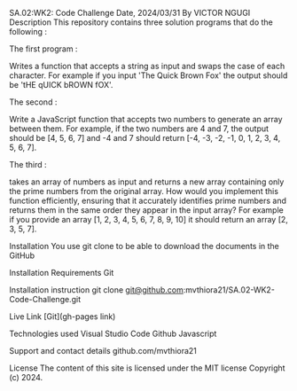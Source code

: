 SA.02:WK2: Code Challenge
Date, 2024/03/31
By VICTOR NGUGI
Description
This repository contains three solution programs that do the following :

The first program : 

Writes a function that accepts a string as input and swaps the case of each character. For example if you input 'The Quick Brown Fox' the output should be 'tHE qUICK bROWN fOX'.

The second :

Write a JavaScript function that accepts two numbers to generate an array between them. For example, if the two numbers are 4 and 7, the output should be [4, 5, 6, 7] and -4 and 7 should return [-4, -3, -2, -1, 0, 1, 2, 3, 4, 5, 6, 7].

The third : 

takes an array of numbers as input and returns a new array containing only the prime numbers from the original array. How would you implement this function efficiently, ensuring that it accurately identifies prime numbers and returns them in the same order they appear in the input array? For example if you provide an array [1, 2, 3, 4, 5, 6, 7, 8, 9, 10] it should return an array [2, 3, 5, 7].

Installation
You use git clone to be able to download the documents in the GitHub

Installation Requirements
Git

Installation instruction
git clone git@github.com:mvthiora21/SA.02-WK2-Code-Challenge.git

Live Link
[Git](gh-pages link)

Technologies used
Visual Studio Code Github Javascript

Support and contact details
github.com/mvthiora21

License
The content of this site is licensed under the MIT license Copyright (c) 2024.
